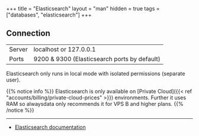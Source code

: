 +++
title = "Elasticsearch"
layout = "man"
hidden = true
tags = ["databases", "elasticsearch"]
+++

## Connection

|||
|--- |--- |
|Server|localhost or 127.0.0.1|
|Ports|9200 & 9300 (Elasticsearch ports by default)|

Elasticsearch only runs in local mode with isolated permissions (separate user).

{{% notice info %}}
Elasticsearch is only available on [Private Cloud]({{< ref "accounts/billing/private-cloud-prices" >}}) environments. Further it uses RAM so alwaysdata only recommends it for VPS B and higher plans.
{{% /notice %}}

---

- [Elasticsearch documentation](https://www.elastic.co/guide/index.html)
